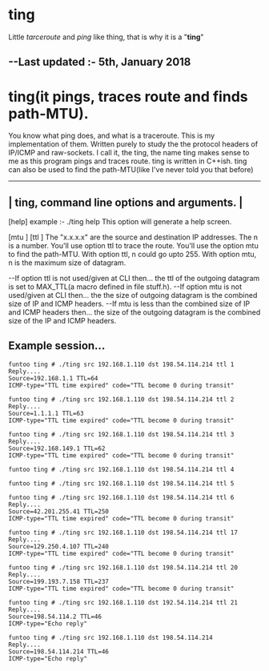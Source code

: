 ting
====
Little _tarceroute_ and _ping_ like thing, that is why it is a "**ting**"

--Last updated :- 5th, January 2018
-----------------------------------

**ting**(it pings, traces route and finds path-MTU). 
====================================================
You know what ping does, and what is a traceroute. 
This is my implementation of them. Written purely to study the the protocol headers of IP/ICMP and raw-sockets. I call it, the ting, the name ting makes sense to me as this program pings and traces route. ting is written in C++ish. ting can also be used to find the path-MTU(like I've never told you that before) 

---------------------------------------------
| ting, command line options and arguments. |
---------------------------------------------
 [help]
   example :- ./ting help
   This option will generate a help screen.

 <src x.x.x.x dst x.x.x.x> [mtu <n>] [ttl <n>]
   The "x.x.x.x" are the source and destination IP addresses. The n is a number. 
   You'll use option ttl to trace the route. 
   You'll use the option mtu to find the path-MTU. 
   With option ttl, n could go upto 255. 
   With option mtu, n is the maximum size of datagram. 

 --If option ttl is not used/given at CLI then... 
      the ttl of the outgoing datagram is set to MAX_TTL(a macro defined in file stuff.h).
 --If option mtu is not used/given at CLI then... 
      the the size of outgoing datagram is the combined size of IP and ICMP headers.
 --If mtu is less than the combined size of IP and ICMP headers then... 
      the size of the outgoing datagram is the combined size of the IP and ICMP headers. 


Example session...
------------------
````
funtoo ting # ./ting src 192.168.1.110 dst 198.54.114.214 ttl 1
Reply....
Source=192.168.1.1 TTL=64
ICMP-type="TTL time expired" code="TTL become 0 during transit"

funtoo ting # ./ting src 192.168.1.110 dst 198.54.114.214 ttl 2
Reply....
Source=1.1.1.1 TTL=63
ICMP-type="TTL time expired" code="TTL become 0 during transit"

funtoo ting # ./ting src 192.168.1.110 dst 198.54.114.214 ttl 3
Reply....
Source=192.168.149.1 TTL=62
ICMP-type="TTL time expired" code="TTL become 0 during transit"

funtoo ting # ./ting src 192.168.1.110 dst 198.54.114.214 ttl 4

funtoo ting # ./ting src 192.168.1.110 dst 198.54.114.214 ttl 5

funtoo ting # ./ting src 192.168.1.110 dst 198.54.114.214 ttl 6
Reply....
Source=42.201.255.41 TTL=250
ICMP-type="TTL time expired" code="TTL become 0 during transit"

funtoo ting # ./ting src 192.168.1.110 dst 198.54.114.214 ttl 17
Reply....
Source=129.250.4.107 TTL=240
ICMP-type="TTL time expired" code="TTL become 0 during transit"

funtoo ting # ./ting src 192.168.1.110 dst 198.54.114.214 ttl 20
Reply....
Source=199.193.7.158 TTL=237
ICMP-type="TTL time expired" code="TTL become 0 during transit"

funtoo ting # ./ting src 192.168.1.110 dst 192.54.114.214 ttl 21
Reply....
Source=198.54.114.2 TTL=46
ICMP-type="Echo reply"

funtoo ting # ./ting src 192.168.1.110 dst 198.54.114.214
Reply....
Source=198.54.114.214 TTL=46
ICMP-type="Echo reply"
````

